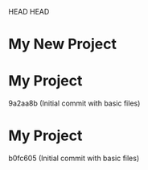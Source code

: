HEAD
HEAD
# My New Project

# My Project
9a2aa8b (Initial commit with basic files)

# My Project
b0fc605 (Initial commit with basic files)
